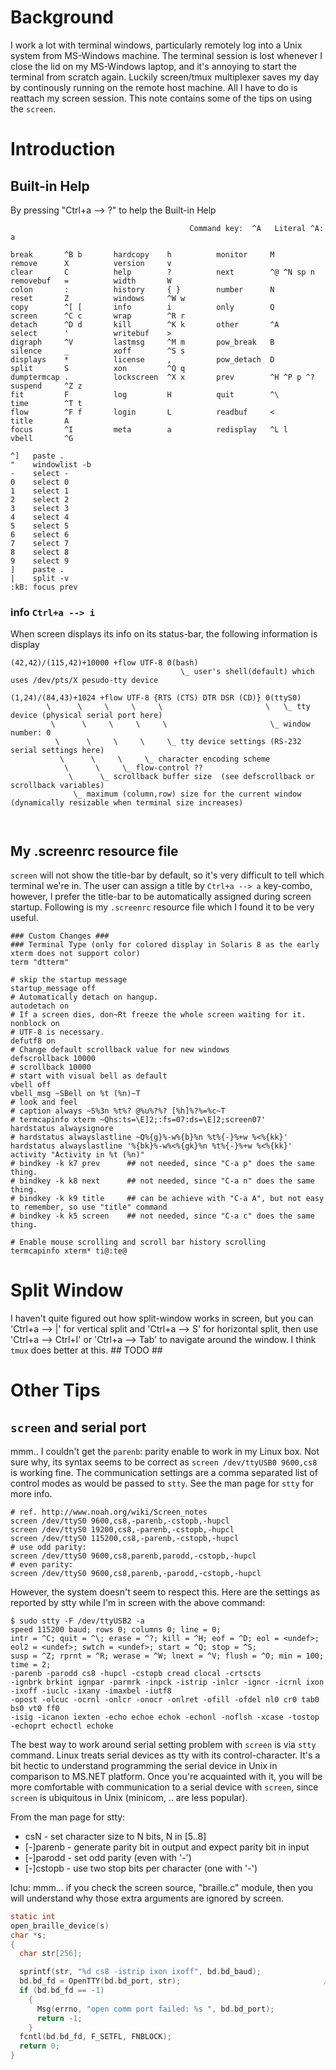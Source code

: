
# Background
I work a lot with terminal windows, particularly remotely log into a Unix system from MS-Windows machine.  The terminal session is lost whenever I close the lid on my MS-Windows laptop, and it's annoying to start the terminal from scratch again.  Luckily screen/tmux multiplexer saves my day by continously running on the remote host machine.  All I have to do is reattach my screen session.  This note contains some of the tips on using the `screen`.

# Introduction

## Built-in Help
By pressing "Ctrl+a --> ?" to help the Built-in Help
```
                                        Command key:  ^A   Literal ^A:  a

break       ^B b       hardcopy    h          monitor     M          remove      X          version     v
clear       C          help        ?          next        ^@ ^N sp n removebuf   =          width       W
colon       :          history     { }        number      N          reset       Z          windows     ^W w
copy        ^[ [       info        i          only        Q          screen      ^C c       wrap        ^R r
detach      ^D d       kill        ^K k       other       ^A         select      '          writebuf    >
digraph     ^V         lastmsg     ^M m       pow_break   B          silence     _          xoff        ^S s
displays    *          license     ,          pow_detach  D          split       S          xon         ^Q q
dumptermcap .          lockscreen  ^X x       prev        ^H ^P p ^? suspend     ^Z z
fit         F          log         H          quit        ^\         time        ^T t
flow        ^F f       login       L          readbuf     <          title       A
focus       ^I         meta        a          redisplay   ^L l       vbell       ^G

^]   paste .
"    windowlist -b
-    select -
0    select 0
1    select 1
2    select 2
3    select 3
4    select 4
5    select 5
6    select 6
7    select 7
8    select 8
9    select 9
]    paste .
|    split -v
:kB: focus prev
```
### info `Ctrl+a --> i`
When screen displays its info on its status-bar, the following information is display
```
(42,42)/(115,42)+10000 +flow UTF-8 0(bash)
                                      \_ user's shell(default) which uses /dev/pts/X pesudo-tty device
```

```
(1,24)/(84,43)+1024 +flow UTF-8 {RTS (CTS) DTR DSR (CD)} 0(ttyS0)
        \      \     \     \     \                       \   \_ tty device (physical serial port here)
         \      \     \     \     \                       \_ window number: 0
          \      \     \     \     \_ tty device settings (RS-232 serial settings here)
           \      \     \     \_ character encoding scheme
            \      \     \_ flow-control ??
             \      \_ scrollback buffer size  (see defscrollback or scrollback variables)
              \_ maximum (column,row) size for the current window (dynamically resizable when terminal size increases)    
                   
                   
```


## My .screenrc resource file
`screen` will not show the title-bar by default, so it's very difficult to tell which terminal we're in.  The user can assign a title by `Ctrl+a --> a` key-combo, however, I prefer the title-bar to be automatically assigned during screen startup.  Following is my `.screenrc` resource file which I found it to be very useful.

```text
### Custom Changes ###
### Terminal Type (only for colored display in Solaris 8 as the early xterm does not support color)
term "dtterm"

# skip the startup message
startup_message off
# Automatically detach on hangup.
autodetach on
# If a screen dies, don~Rt freeze the whole screen waiting for it.
nonblock on
# UTF-8 is necessary.
defutf8 on
# Change default scrollback value for new windows
defscrollback 10000
# scrollback 10000
# start with visual bell as default
vbell off
vbell_msg ~SBell on %t (%n)~T
# look and feel
# caption always ~S%3n %t%? @%u%?%? [%h]%?%=%c~T
# termcapinfo xterm ~Qhs:ts=\E]2;:fs=07:ds=\E]2;screen07'
hardstatus alwaysignore
# hardstatus alwayslastline ~Q%{g}%-w%{b}%n %t%{-}%+w %<%{kk}'
hardstatus alwayslastline '%{bk}%-w%<%{gk}%n %t%{-}%+w %<%{kk}'
activity "Activity in %t (%n)"
# bindkey -k k7 prev      ## not needed, since "C-a p" does the same thing.
# bindkey -k k8 next      ## not needed, since "C-a n" does the same thing.
# bindkey -k k9 title     ## can be achieve with "C-a A", but not easy to remember, so use "title" command
# bindkey -k k5 screen    ## not needed, since "C-a c" does the same thing.

# Enable mouse scrolling and scroll bar history scrolling
termcapinfo xterm* ti@:te@
```

# Split Window
I haven't quite figured out how split-window works in screen, but you can 'Ctrl+a --> |' for vertical split and 'Ctrl+a --> S' for horizontal split, then use 'Ctrl+a --> Ctrl+I' or 'Ctrl+a --> Tab' to navigate around the window.  I think `tmux` does better at this.  ## TODO ##



# Other Tips
## `screen` and serial port
mmm.. I couldn't get the `parenb`: parity enable to work in my Linux box.  Not sure why, its syntax seems to be correct as `screen /dev/ttyUSB0 9600,cs8` is working fine.
The communication settings are a comma separated list of control modes as would be passed to `stty`. See the man page for `stty` for more info. 
```
# ref. http://www.noah.org/wiki/Screen_notes
screen /dev/ttyS0 9600,cs8,-parenb,-cstopb,-hupcl
screen /dev/ttyS0 19200,cs8,-parenb,-cstopb,-hupcl
screen /dev/ttyS0 115200,cs8,-parenb,-cstopb,-hupcl
# use odd parity:
screen /dev/ttyS0 9600,cs8,parenb,parodd,-cstopb,-hupcl
# even parity:
screen /dev/ttyS0 9600,cs8,parenb,-parodd,-cstopb,-hupcl
```
However, the system doesn't seem to respect this. Here are the settings as reported by stty while I'm in screen with the above command:
``` text
$ sudo stty -F /dev/ttyUSB2 -a
speed 115200 baud; rows 0; columns 0; line = 0;
intr = ^C; quit = ^\; erase = ^?; kill = ^H; eof = ^D; eol = <undef>; eol2 = <undef>; swtch = <undef>; start = ^Q; stop = ^S;
susp = ^Z; rprnt = ^R; werase = ^W; lnext = ^V; flush = ^O; min = 100; time = 2;
-parenb -parodd cs8 -hupcl -cstopb cread clocal -crtscts
-ignbrk brkint ignpar -parmrk -inpck -istrip -inlcr -igncr -icrnl ixon -ixoff -iuclc -ixany -imaxbel -iutf8
-opost -olcuc -ocrnl -onlcr -onocr -onlret -ofill -ofdel nl0 cr0 tab0 bs0 vt0 ff0
-isig -icanon iexten -echo echoe echok -echonl -noflsh -xcase -tostop -echoprt echoctl echoke
```

The best way to work around serial setting problem with `screen` is via `stty` command.  Linux treats serial devices as tty with its control-character.  It's a bit hectic to understand programming the serial device in Unix in comparison to MS.NET platform.  Once you're acquainted with it, you will be more comfortable with communication to a serial device with `screen`, since `screen` is ubiquitous in Unix (minicom, .. are less popular).

From the man page for stty:
* csN - set character size to N bits, N in [5..8]
* [-]parenb - generate parity bit in output and expect parity bit in input
* [-]parodd - set odd parity (even with '-')
* [-]cstopb - use two stop bits per character (one with '-')

lchu: mmm...  if you check the screen source, "braille.c" module, then you will understand why those extra arguments are ignored by screen.
```C
static int
open_braille_device(s)
char *s;
{
  char str[256];

  sprintf(str, "%d cs8 -istrip ixon ixoff", bd.bd_baud);
  bd.bd_fd = OpenTTY(bd.bd_port, str);                                /* <--- LOOK HERE */
  if (bd.bd_fd == -1)
    {
      Msg(errno, "open comm port failed: %s ", bd.bd_port);
      return -1;
    }
  fcntl(bd.bd_fd, F_SETFL, FNBLOCK);
  return 0;
}
```
